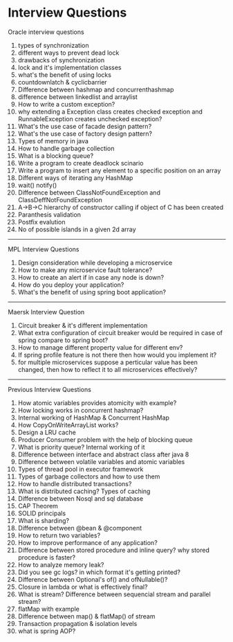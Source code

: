 # Interview Questions

Oracle interview questions

1) types of synchronization
2) different ways to prevent dead lock
3) drawbacks of synchronization
4) lock and it's implementation classes
5) what's the benefit of using locks
6) countdownlatch & cyclicbarrier
7) Difference between hashmap and concurrenthashmap
8) difference between linkedlist and arraylist
9) How to write a custom exception?
10) why extending a Exception class creates checked exception and RunnableException creates unchecked exception?
11) What's the use case of facade design pattern?
12) What's the use case of factory design pattern?
12) Types of memory in java
13) How to handle garbage collection
14) What is a blocking queue?
15) Write a program to create deadlock scinario
16) Write a program to insert any element to a specific position on an array
17) Different ways of iterating any HashMap
18) wait() notify()
19) Difference between ClassNotFoundException and ClassDeffNotFoundException
20) A->B->C hierarchy of constructor calling if object of C has been created
21) Paranthesis validation
22) Postfix evalution
23) No of possible islands in a given 2d array

________________________________________________________________________________________________________________________________

MPL Interview Questions

1) Design consideration while developing a microservice
2) How to make any microservice fault tolerance?
3) How to create an alert if in case any node is down?
4) How do you deploy your application?
5) What's the benefit of using spring boot application?

_______________________________________________________________________________________________________________________________

Maersk Interview Question

1) Circuit breaker & it's different implementation
2) What extra configuration of circuit breaker would be required  in case of spring compare to spring boot?
3) How to manage different property value for different env? 
4) If spring profile feature is not there then how would you implement it?
5) for multiple microservices suppose a perticular value has been changed, then how to reflect it to all microservices effectively?




________________________________________________________________________________________________________________________________

Previous Interview Questions

1) How atomic variables provides atomicity with example?
2) How locking works in concurrent hashmap?
3) Internal working of HashMap & Concurrent HashMap
4) How CopyOnWriteArrayList works?
5) Design a LRU cache
6) Producer Consumer problem with the help of blocking queue
7) What is priority queue? Internal working of it
8) Difference between interface and abstract class after java 8
9) Difference between volatile variables and atomic variables
10) Types of thread pool in executor framework
11) Types of garbage collectors and how to use them
12) How to handle distributed transactions?
13) What is distributed caching? Types of caching
14) Difference between Nosql and sql database
15) CAP Theorem
16) SOLID principals
17) What is sharding?
18) Difference between @bean & @component
19) How to return two variables?
20) How to improve performance of any application?
21) Difference between stored procedure and inline query? why stored procedure is faster?
22) How to analyze memory leak?
23) Did you see gc logs? in which format it's getting printed?
24) Difference between Optional's of() and ofNullable()?
25) Closure in lambda or what is effectively final?
26) What is stream? Difference between sequencial stream and parallel stream?
27) flatMap with example
28) Difference between map() & flatMap() of stream
29) Transaction propagation & isolation levels
30) what is spring AOP?





